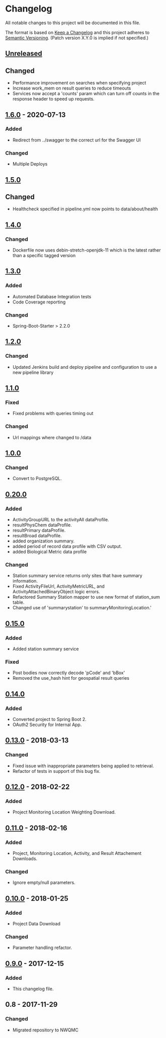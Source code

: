 # Changelog
All notable changes to this project will be documented in this file.

The format is based on [Keep a Changelog](http://keepachangelog.com/en/1.0.0/)
and this project adheres to [Semantic Versioning](http://semver.org/spec/v2.0.0.html). (Patch version X.Y.0 is implied if not specified.)

## [Unreleased](https://github.com/NWQMC/WQP-WQX-Services/compare/WQP-WQX-Services/compare/WQP-WQX-Services-1.6.0...master)
## Changed
-   Performance improvement on searches when specifying project
-   Increase work_mem on result queries to reduce timeouts
-   Services now accept a 'counts' param which can turn off counts in the response header to speed up requests.

## [1.6.0](https://github.com/NWQMC/WQP-WQX-Services/compare/WQP-WQX-Services/compare/WQP-WQX-Services-1.6.0...master) - 2020-07-13
### Added
-   Redirect from ../swagger to the correct url for the Swagger UI

### Changed
-   Multiple Deploys

## [1.5.0](https://github.com/NWQMC/WQP-WQX-Services/compare/WQP-WQX-Services/compare/WQP-WQX-Services-1.4.0...WQP-WQX-Services-1.5.0)
## Changed
-  Healthcheck specified in pipeline.yml now points to data/about/health

## [1.4.0](https://github.com/NWQMC/WQP-WQX-Services/compare/WQP-WQX-Services/compare/WQP-WQX-Services-1.3.0...WQP-WQX-Services-1.4.0)
### Changed 
-   Dockerfile now uses debin-stretch-openjdk-11 which is the latest rather than a specific tagged version

## [1.3.0](https://github.com/NWQMC/WQP-WQX-Services/compare/WQP-WQX-Services/compare/WQP-WQX-Services-1.2.0...WQP-WQX-Services-1.3.0)
### Added
-   Automated Database Integration tests
-   Code Coverage reporting

### Changed
-   Spring-Boot-Starter > 2.2.0

## [1.2.0](https://github.com/NWQMC/WQP-WQX-Services/compare/WQP-WQX-Services-1.1.0...WQP-WQX-Services-1.2.0)
### Changed
-   Updated Jenkins build and deploy pipeline and configuration to use a new pipeline library

## [1.1.0](https://github.com/NWQMC/WQP-WQX-Services/compare/WQP-WQX-Services-1.0.0...WQP-WQX-Services-1.1.0)
### Fixed
-   Fixed problems with queries timing out

### Changed 
-   Url mappings where changed to /data

## [1.0.0](https://github.com/NWQMC/WQP-WQX-Services/compare/wqp-0.20.0...WQP-WQX-Services-1.0.0)
### Changed
-   Convert to PostgreSQL.

## [0.20.0](https://github.com/NWQMC/WQP-WQX-Services/compare/wqp-0.15.0...wqp-0.20.0)
### Added
-   ActivityGroupURL to the activityAll dataProfile.
-   resultPhysChem dataProfile.
-   resultPrimary dataProfile.
-   resultBroad dataProfile.
-   added organization summary.
-   added period of record data profile with CSV output.
-   added Biological Metric data profile

### Changed
-   Station summary service returns only sites that have summary information.
-   Fixed ActivityFileUrl, ActivityMetricURL, and ActivityAttachedBinaryObject logic errors.
-   Refactored Summary Station mapper to use new format of station_sum table.
-   Changed use of 'summarystation' to summaryMonitoringLocation.' 

## [0.15.0](https://github.com/NWQMC/WQP-WQX-Services/compare/wqp-0.14.0...wqp-0.15.0)
### Added
-   Added station summary service

### Fixed
-   Post bodies now correctly decode 'pCode' and 'bBox'
-   Removed the use_hash hint for geospatial result queries

## [0.14.0](https://github.com/NWQMC/WQP-WQX-Services/compare/wqp-0.13.0...wqp-0.14.0)
### Added
-   Converted project to Spring Boot 2.
-   OAuth2 Security for Internal App.

## [0.13.0](https://github.com/NWQMC/WQP-WQX-Services/compare/wqp-0.12.0...wqp-0.13.0) - 2018-03-13
### Changed
-   Fixed issue with inappropriate parameters being applied to retrieval.
-   Refactor of tests in support of this bug fix.

## [0.12.0](https://github.com/NWQMC/WQP-WQX-Services/compare/wqp-0.11.0...wqp-0.12.0) - 2018-02-22
### Added
-   Project Monitoring Location Weighting Download.

## [0.11.0](https://github.com/NWQMC/WQP-WQX-Services/compare/wqp-0.10.0...wqp-0.11.0) - 2018-02-16
### Added
-   Project, Monitoring Location, Activity, and Result Attachement Downloads.

### Changed
-   Ignore empty/null parameters.

## [0.10.0](https://github.com/NWQMC/WQP-WQX-Services/compare/wqp-0.9.0...wqp-0.10.0) - 2018-01-25
### Added
-   Project Data Download

### Changed
-   Parameter handling refactor.

## [0.9.0](https://github.com/NWQMC/WQP-WQX-Services/compare/wqp-0.8.0...wqp-0.9.0) - 2017-12-15
### Added
-   This changelog file.

## 0.8 - 2017-11-29
### Changed
-   Migrated repository to NWQMC
